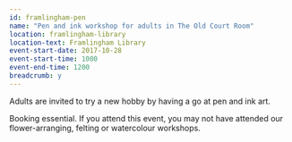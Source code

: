 ```yaml
---
id: framlingham-pen
name: "Pen and ink workshop for adults in The Old Court Room"
location: framlingham-library
location-text: Framlingham Library
event-start-date: 2017-10-28
event-start-time: 1000
event-end-time: 1200
breadcrumb: y
---
```


Adults are invited to try a new hobby by having a go at pen and ink art.

Booking essential. If you attend this event, you may not have attended our flower-arranging, felting or watercolour workshops.
